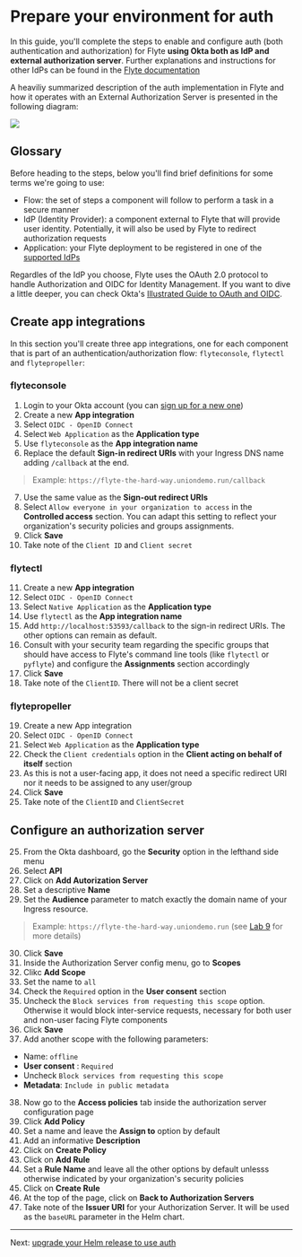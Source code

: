 # Prepare your environment for auth

In this guide, you'll complete the steps to enable and configure auth (both authentication and authorization) for Flyte **using Okta both as IdP and external authorization server**.
Further explanations and instructions for other IdPs can be found in the [Flyte documentation](https://docs.flyte.org/en/latest/deployment/configuration/auth_setup.html)

A heaviliy summarized description of the auth implementation in Flyte and how it operates with an External Authorization Server is presented in the following diagram:

![](./images/flyte-auth-v3.png)
## Glossary

Before heading to the steps, below you'll find brief definitions for some terms we're going to use:

- Flow: the set of steps a component will follow to perform a task in a secure manner
- IdP (Identity Provider): a component external to Flyte that will provide user identity. Potentially, it will also be used by Flyte to redirect authorization requests
- Application: your Flyte deployment to be registered in one of the [supported IdPs](https://docs.flyte.org/en/latest/deployment/configuration/auth_setup.html#identity-providers-support)


Regardles of the IdP you choose, Flyte uses the OAuth 2.0 protocol to handle Authorization and OIDC for Identity Management. If you want to dive a little deeper, you can check Okta's [Illustrated Guide to OAuth and OIDC](https://developer.okta.com/blog/2019/10/21/illustrated-guide-to-oauth-and-oidc).

##  Create app integrations
In this section you'll create three app integrations, one for each component that is part of an authentication/authorization flow: `flyteconsole`, `flytectl` and `flytepropeller`:

### flyteconsole
1. Login to your Okta account (you can [sign up for a new one](https://developer.okta.com/signup/))
2. Create a new **App integration**
3. Select `OIDC - OpenID Connect`
4. Select `Web Application` as the **Application type**
5. Use `flyteconsole` as the **App integration name**
6. Replace the default **Sign-in redirect URIs** with your Ingress DNS name adding `/callback` at the end.   
> Example: `https://flyte-the-hard-way.uniondemo.run/callback` 
7. Use the same value as the **Sign-out redirect URIs**
8. Select `Allow everyone in your organization to access` in the **Controlled access** section. You can adapt this setting to reflect your organization's security policies and groups assignments.
9. Click **Save**
10. Take note of the `Client ID` and `Client secret`


### flytectl 
11. Create a new **App integration**
12. Select `OIDC - OpenID Connect`
13. Select `Native Application` as the **Application type**
14. Use `flytectl` as the **App integration name**
15. Add `http://localhost:53593/callback` to the sign-in redirect URIs. The other options can remain as default. 
16. Consult with your security team regarding the specific groups that should have access to Flyte's command line tools (like `flytectl` or `pyflyte`) and configure  the **Assignments** section accordingly
17. Click **Save**
18. Take note of the `ClientID`. There will not be a client secret

### flytepropeller

19. Create a new App integration
20. Select `OIDC - OpenID Connect`
20. Select `Web Application` as the **Application type** 
21. Check the `Client credentials` option in the **Client acting on behalf of itself** section
22. As this is not a user-facing app, it does not need a specific redirect URI nor it needs to be assigned to any user/group
23. Click **Save** 
24. Take note of the `ClientID` and `ClientSecret`


## Configure an authorization server

25. From the Okta dashboard, go the **Security** option in the lefthand side menu
26. Select **API**
27. Click on **Add Autorization Server**
28. Set a descriptive **Name**
29. Set the **Audience** parameter to match exactly the domain name of your Ingress resource. 
> Example: `https://flyte-the-hard-way.uniondemo.run` (see [Lab 9](09-connect-Flyte-ingress.md) for more details)
30. Click **Save**
31. Inside the Authorization Server config menu, go to **Scopes**
32. Clikc **Add Scope**
33. Set the name to `all`
34. Check the `Required` option in the **User consent** section
35. Uncheck the `Block services from requesting this scope` option. Otherwise it would block inter-service requests, necessary for both user and non-user facing Flyte components
36. Click **Save**
37. Add another scope with the following parameters:
 - Name: `offline`
 - **User consent** : `Required`
 - Uncheck `Block services from requesting this scope` 
 - **Metadata**: `Include in public metadata`
 38. Now go to the **Access policies** tab inside the authorization server configuration page
 39. Click **Add Policy**
 40. Set a name and leave the **Assign to** option by default
 41. Add an informative **Description**
 42. Click on **Create Policy**
 43. Click on **Add Rule**
 44. Set a **Rule Name** and leave all the other options by default unlesss otherwise indicated by your organization's security policies
 45. Click on **Create Rule**
 46. At the top of the page, click on **Back to Authorization Servers**
 47. Take note of the **Issuer URI** for your Authorization Server. It will be used as the `baseURL` parameter in the Helm chart.
 ---
Next: [upgrade your Helm release to use auth](11-upgrade-with-auth.md)
